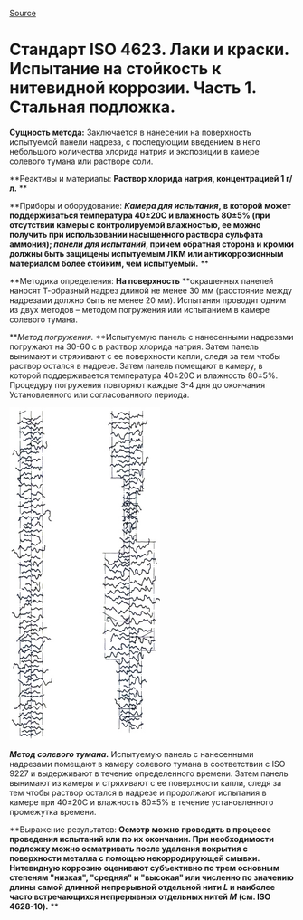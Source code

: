 [Source](http://vseokraskah.net/standart-iso-4623 "Permalink to Стандарт ISO 4623. Лаки и краски. Испытание на стойкость к нитевидной коррозии. Часть 1. Стальная подложка.")

# Стандарт ISO 4623. Лаки и краски. Испытание на стойкость к нитевидной коррозии. Часть 1. Стальная подложка.

**Сущность метода:** Заключается в нанесении на поверхность испытуемой панели надреза, с последующим введением в него небольшого количества хлорида натрия и экспозиции в камере солевого тумана или растворе соли.

**Реактивы и материалы: **Раствор хлорида натрия, концентрацией 1 г/л.** **

**Приборы и оборудование: **_Камера для испытания_,** **в которой может поддерживаться температура 40±20С и влажность 80±5% (при отсутствии камеры с контролируемой влажностью, ее можно получить при использовании насыщенного раствора сульфата аммония); _панели для испытаний_, причем  обратная сторона и кромки должны быть защищены испытуемым ЛКМ или антикоррозионным материалом более стойким, чем испытуемый.** **

**Методика определения: **На поверхность** **окрашенных панелей наносят  Т-образный надрез длиной не менее 30 мм (расстояние между надрезами  должно быть не менее 20 мм). Испытания проводят одним из двух методов – методом погружения или  испытанием в камере солевого тумана.

**_Метод погружения._ **Испытуемую панель с нанесенными надрезами погружают на  30-60 с в раствор хлорида натрия. Затем панель вынимают и стряхивают с ее поверхности капли, следя за тем чтобы раствор остался в надрезе. Затем панель помещают в камеру, в которой поддерживается температура 40±20С и влажность 80±5%. Процедуру погружения повторяют каждые 3-4 дня до окончания  Установленного или согласованного периода.

![Стандарт ISO 4623. Лаки и краски. Испытание на стойкость к нитевидной коррозии. Часть 1. Стальная подложка.][1]

**_Метод солевого тумана._** Испытуемую панель с нанесенными надрезами помещают в камеру солевого тумана в соответствии с ISO 9227 и выдерживают в течение  определенного времени. Затем панель вынимают из камеры и стряхивают с ее  поверхности капли, следя за тем чтобы раствор остался в надрезе и продолжают испытания в камере при 40±20С и влажность 80±5% в течение установленного  промежутка времени.

**Выражение результатов: **Осмотр можно проводить в процессе проведения испытаний или по их окончании. При необходимости подложку можно осматривать  после удаления покрытия с поверхности металла с помощью некорродирующей смывки. Нитевидную коррозию оценивают субъективно по трем основным степеням "низкая", "средняя" и  "высокая" или численно по значению длины самой длинной непрерывной отдельной нити _L_ и наиболее часто встречающихся непрерывных отдельных  нитей _М_ (см. ISO 4628-10).** **

[1]: /img/ISO-4623.jpg "Стандарт ISO 4623. Лаки и краски. Испытание на стойкость к нитевидной коррозии. Часть 1. Стальная подложка."

  